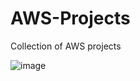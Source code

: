 # AWS-Projects
Collection of AWS projects

![image](https://github.com/Rocket387/AWS-Projects/assets/66258779/07dd61b0-83bb-49d5-ac49-a6a5f54d7bf3)
